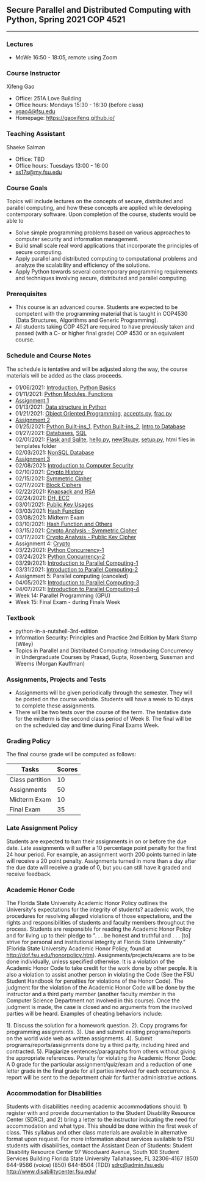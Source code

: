 ## Secure Parallel and Distributed Computing with Python, Spring 2021 COP 4521
-------------------------------------------------
### Lectures
- MoWe 16:50 - 18:05, remote using Zoom 
### Course Instructor
Xifeng Gao
- Office: 251A Love Building
- Office hours: Mondays 15:30 - 16:30 (before class)
- xgao4@fsu.edu
- Homepage: https://gaoxifeng.github.io/
### Teaching Assistant
Shaeke Salman
- Office: TBD
- Office hours: Tuesdays 13:00 - 16:00
- ss17s@my.fsu.edu

### Course Goals

Topics will include lectures on the concepts of secure, distributed and parallel computing, and how these concepts are applied while developing contemporary software. Upon completion of the course, students would be able to
- Solve simple programming problems based on various approaches to computer security and information management.
- Build small scale real word applications that incorporate the principles of secure computing.
- Apply parallel and distributed computing to computational problems and analyze the scalability and efficiency of the solutions. 
- Apply Python towards several contemporary programming requirements and techniques involving secure, distributed and parallel computing.
 

### Prerequisites
- This course is an advanced course. Students are expected to be competent with the programming material that is taught in COP4530 (Data Structures, Algorithms and Generic Programming).
- All students taking COP 4521 are required to have previously taken and passed (with a C- or higher final grade) COP 4530  or an equivalent course.

### Schedule and Course Notes 
The schedule is tentative and will be adjusted along the way, the course materials will be added as the class proceeds.
- 01/06/2021: [Introduction, Python Basics](https://github.com/FSU-ComputerGraphics/COP-4521-Secure-Parallel-and-Distributed-Computing-with-Python/blob/main/1.%20Introduction.pdf)
- 01/11/2021: [Python Modules, Functions](https://github.com/FSU-ComputerGraphics/COP-4521-Secure-Parallel-and-Distributed-Computing-with-Python/blob/main/2.Modules.pdf)
- [Assignment 1](https://github.com/FSU-ComputerGraphics/COP-4521-Secure-Parallel-and-Distributed-Computing-with-Python/blob/main/homework1.pdf)
- 01/13/2021: [Data structure in Python](https://github.com/FSU-ComputerGraphics/COP-4521-Secure-Parallel-and-Distributed-Computing-with-Python/blob/main/3.DataStructures.pdf)
- 01/21/2021: [Object Oriented Programming](https://github.com/FSU-ComputerGraphics/COP-4521-Secure-Parallel-and-Distributed-Computing-with-Python/blob/main/4.OOPConcepts.pdf), [accepts.py](https://github.com/FSU-ComputerGraphics/COP-4521-Secure-Parallel-and-Distributed-Computing-with-Python/blob/main/accepts.py), [frac.py](https://github.com/FSU-ComputerGraphics/COP-4521-Secure-Parallel-and-Distributed-Computing-with-Python/blob/main/frac.py)
- [Assignment 2](https://github.com/FSU-ComputerGraphics/COP-4521-Secure-Parallel-and-Distributed-Computing-with-Python/blob/main/homework2.pdf)
- 01/25/2021: [Python Built-ins_1](https://github.com/FSU-ComputerGraphics/COP-4521-Secure-Parallel-and-Distributed-Computing-with-Python/blob/main/5.Python-Builtins1.pdf), [Python Built-ins_2](https://github.com/FSU-ComputerGraphics/COP-4521-Secure-Parallel-and-Distributed-Computing-with-Python/blob/main/5.Python-Builtins2.pdf), [Intro to Database](https://github.com/FSU-ComputerGraphics/COP-4521-Secure-Parallel-and-Distributed-Computing-with-Python/blob/main/6.Databases.pdf)
- 01/27/2021: [Databases](https://github.com/FSU-ComputerGraphics/COP-4521-Secure-Parallel-and-Distributed-Computing-with-Python/blob/main/7.relational_dataset-sql.pdf), [SQL](https://github.com/FSU-ComputerGraphics/COP-4521-Secure-Parallel-and-Distributed-Computing-with-Python/blob/main/SQLReference.pdf)
- 02/01/2021: [Flask and Sqlite](https://github.com/FSU-ComputerGraphics/COP-4521-Secure-Parallel-and-Distributed-Computing-with-Python/blob/main/8.Flask_sqlite.pdf), [hello.py](https://github.com/FSU-ComputerGraphics/COP-4521-Secure-Parallel-and-Distributed-Computing-with-Python/blob/main/hello.py), [newStu.py](https://github.com/FSU-ComputerGraphics/COP-4521-Secure-Parallel-and-Distributed-Computing-with-Python/blob/main/newStu.py), [setup.py](https://github.com/FSU-ComputerGraphics/COP-4521-Secure-Parallel-and-Distributed-Computing-with-Python/blob/main/setup.py), html files in templates folder
- 02/03/2021: [NonSQL Database](https://github.com/FSU-ComputerGraphics/COP-4521-Secure-Parallel-and-Distributed-Computing-with-Python/blob/main/9.NonSQLDB.pdf)
- [Assignment 3](https://github.com/FSU-ComputerGraphics/COP-4521-Secure-Parallel-and-Distributed-Computing-with-Python/blob/main/homework3.pdf)
- 02/08/2021: [Introduction to Computer Security](https://github.com/FSU-ComputerGraphics/COP-4521-Secure-Parallel-and-Distributed-Computing-with-Python/blob/main/10.Intro-Security.pdf)
- 02/10/2021: [Crypto History](https://github.com/FSU-ComputerGraphics/COP-4521-Secure-Parallel-and-Distributed-Computing-with-Python/blob/main/11.Crypto-History.pdf)
- 02/15/2021: [Symmetric Cipher](https://github.com/FSU-ComputerGraphics/COP-4521-Secure-Parallel-and-Distributed-Computing-with-Python/blob/main/12.symmetric-key-stream0cipher.pdf)
- 02/17/2021: [Block Ciphers](https://github.com/FSU-ComputerGraphics/COP-4521-Secure-Parallel-and-Distributed-Computing-with-Python/blob/main/13.Other-block-ciphers.pdf)
- 02/22/2021: [Knapsack and RSA](https://github.com/FSU-ComputerGraphics/COP-4521-Secure-Parallel-and-Distributed-Computing-with-Python/blob/main/14.public-cryptography.pdf)
- 02/24/2021: [DH, ECC](https://github.com/FSU-ComputerGraphics/COP-4521-Secure-Parallel-and-Distributed-Computing-with-Python/blob/main/15.ECC.pdf)
- 03/01/2021: [Public Key Usages](https://github.com/FSU-ComputerGraphics/COP-4521-Secure-Parallel-and-Distributed-Computing-with-Python/blob/main/16.Public-Key-Usages.pdf)
- 03/03/2021: [Hash Function](https://github.com/FSU-ComputerGraphics/COP-4521-Secure-Parallel-and-Distributed-Computing-with-Python/blob/main/17.Hash-function.pdf)
- 03/08/2021: Midterm Exam
- 03/10/2021: [Hash Function and Others](https://github.com/FSU-ComputerGraphics/COP-4521-Secure-Parallel-and-Distributed-Computing-with-Python/blob/main/18.Hash-function-and-others.pdf) 
- 03/15/2021: [Crypto Analysis - Symmetric Cipher](https://github.com/FSU-ComputerGraphics/COP-4521-Secure-Parallel-and-Distributed-Computing-with-Python/blob/main/19.crypto-analysis1.pdf)
- 03/17/2021: [Crypto Analysis - Public Key Cipher](https://github.com/FSU-ComputerGraphics/COP-4521-Secure-Parallel-and-Distributed-Computing-with-Python/blob/main/20.crypto-analysis2.pdf)
- Assignment 4: [Crypto](https://github.com/FSU-ComputerGraphics/COP-4521-Secure-Parallel-and-Distributed-Computing-with-Python/blob/main/Homework4.pdf)
- 03/22/2021: [Python Concurrency-1](https://github.com/FSU-ComputerGraphics/COP-4521-Secure-Parallel-and-Distributed-Computing-with-Python/blob/main/Python-parallel1.pdf)
- 03/24/2021: [Python Concurrency-2](https://github.com/FSU-ComputerGraphics/COP-4521-Secure-Parallel-and-Distributed-Computing-with-Python/blob/main/Python-parallel2.pdf)
- 03/29/2021: [Introduction to Parallel Computing-1](https://github.com/FSU-ComputerGraphics/COP-4521-Secure-Parallel-and-Distributed-Computing-with-Python/blob/main/Python-parallel3.pdf)
- 03/31/2021: [Introduction to Parallel Computing-2](https://github.com/FSU-ComputerGraphics/COP-4521-Secure-Parallel-and-Distributed-Computing-with-Python/blob/main/Python-parallel4.pdf)
- Assignment 5: Parallel computing (canceled)
- 04/05/2021: [Introduction to Parallel Computing-3](https://github.com/FSU-ComputerGraphics/COP-4521-Secure-Parallel-and-Distributed-Computing-with-Python/blob/main/Python-parallel5.pdf)
- 04/07/2021: [Introduction to Parallel Computing-4](https://github.com/FSU-ComputerGraphics/COP-4521-Secure-Parallel-and-Distributed-Computing-with-Python/blob/main/Python-parallel6.pdf)
- Week 14: Parallel Programming (GPU)
- Week 15: Final Exam - during Finals Week

### Textbook
- python-in-a-nutshell-3rd-edition
- Information Security: Principles and Practice 2nd Edition by Mark Stamp (Wiley)
- Topics in Parallel and Distributed Computing: Introducing Concurrency in Undergraduate Courses by Prasad, Gupta, Rosenberg, Sussman and Weems (Morgan Kauffman)

### Assignments, Projects and Tests
- Assignments will be given periodically through the semester. They will be posted on the course website. Students will have a week to 10 days to complete these assignments. 
- There will be two tests over the course of the term. The tentative date for the midterm is the second class period of Week 8. The final will be on the scheduled day and time during Final Exams Week.

### Grading Policy
The final course grade will be computed as follows:


|Tasks| Scores|
|---| ---|
|Class partition| 10 |
|Assignments| 50 |
|Midterm Exam| 10 |
|Final Exam|35|

### Late Assignment Policy
Students are expected to turn their assignments in on or before the due date. Late assignments will suffer a 10 percentage point penalty for the first 24 hour period. For example, an assignment worth 200 points turned in late will receive a 20 point penalty. Assignments turned in more than a day after the due date will receive a grade of 0, but you can still have it graded and receive feedback.

### Academic Honor Code
The Florida State University Academic Honor Policy outlines the University's expectations for the integrity of students? academic work, the procedures for resolving alleged violations of those expectations, and the rights and responsibilities of students and faculty members throughout the process.  Students are responsible for reading the Academic Honor Policy and for living up to their pledge to ". . . be honest and truthful and . . . [to] strive for personal and institutional integrity at Florida  State University." (Florida State University Academic Honor Policy, found at http://dof.fsu.edu/honorpolicy.htm). Assignments/projects/exams are to be done individually, unless specified otherwise. It is a violation of the Academic Honor Code to take credit for the work done by other people. It is also a violation to assist another person in violating the Code (See the FSU Student Handbook for penalties for violations of the Honor Code). The judgment for the violation of the Academic Honor Code will be done by the instructor and a third party member (another faculty member in the Computer Science Department not involved in this course). Once the judgment is made, the case is closed and no arguments from the involved parties will be heard. Examples of cheating behaviors include:

1). Discuss the solution for a homework question.
2). Copy programs for programming assignments.
3). Use and submit existing programs/reports on the world wide web as written assignments.
4). Submit programs/reports/assignments done by a third party, including hired and contracted.
5). Plagiarize sentences/paragraphs from others without giving the appropriate references.
Penalty for violating the Academic Honor Code: A 0 grade for the particular assignment/quiz/exam and a reduction of one letter grade in the final grade for all parties involved for each occurrence. A report will be sent to the department chair for further administrative actions. 
### Accommodation for Disabilities
Students with disabilities needing academic accommodations should: 1) register with and provide documentation to the Student Disability Resource Center (SDRC), and 2) bring a letter to the instructor indicating the need for accommodation and what type. This should be done within the first week of class. This syllabus and other class materials are available in alternative format upon request. For more information about services available to FSU students with disabilities, contact the Assistant Dean of Students:
Student Disability Resource Center
97 Woodward Avenue, South
108 Student Services Building
Florida State University
Tallahassee, FL 32306-4167
(850) 644-9566 (voice)
(850) 644-8504 (TDD)
sdrc@admin.fsu.edu
http://www.disabilitycenter.fsu.edu/
